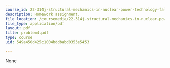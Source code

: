 ```yaml
---
course_id: 22-314j-structural-mechanics-in-nuclear-power-technology-fall-2006
description: Homework assignment.
file_location: /coursemedia/22-314j-structural-mechanics-in-nuclear-power-technology-fall-2006/549a450d425c1004bddbabd0353e5453_problem4.pdf
file_type: application/pdf
layout: pdf
title: problem4.pdf
type: course
uid: 549a450d425c1004bddbabd0353e5453

---
```

None